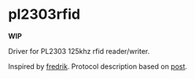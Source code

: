 # pl2303rfid

**WIP**

Driver for PL2303 125khz rfid reader/writer.

Inspired by [fredrik](https://github.com/freedick/pl2303_rfid).
Protocol description based on [post](https://www.triades.net/13-geek/13-serial-protocol-for-a-chinese-rfid-125khz-reader-writer.html).


